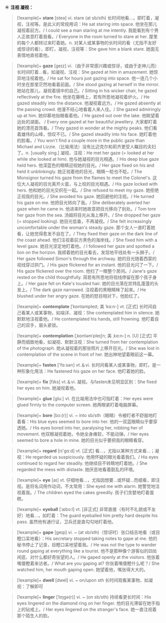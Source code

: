 ☀ <span class="category">**注视 凝视：**</span>
>[!example]+ <span class="vocabulary">**stare**</span> [steə] 
> <span class="definition">vi. stare (at sb/sth) 长时间地看…，即盯着，凝视，注视等。是此义的常规用词：</span>He sat staring into space. 他坐在那儿凝视着前方。/ I could see a man staring at me intently. 我能看到有个男人正故意盯着我看。/ Everyone in the room turned to stare at her. 屋里的每个人都转过来盯着她。<span class="definition">n. 对某人或某事物的长时间的看（尤指不友好或惊讶的看），即盯，凝视，注视等：</span>She gave him a blank stare. 她面无表情地直视着他。
           
>[!example]+ <span class="vocabulary">**gaze**</span> [geɪz]
> <span class="definition">vi.（由于非常感兴趣或惊讶，或由于走神儿而）长时间盯着…看，如凝视、注视：</span>She gazed at him in amazement. 她惊异地注视着他。/ He sat for hours just gazing into space. 他一连几个小时坐在那里茫然地看着前面。/ She stood gazing at herself in the mirror. 她站在那儿，凝视着镜中的自己。/ Sitting in his wicker chair, he gazed reflectively at the fire. 他坐在藤椅上，若有所思地凝视着炉火。/ He gazed steadily into the distance. 他凝视着远方。/ He gazed absently at the passing crowd. 他漫不经心地看着人来人往。/ She gazed admiringly up at him. 她仰慕地抬眼看着他。/ He gazed out over the lake. 他眺望着远处的湖面。 / Every one gazed at her beautiful jewellery. 大家都盯着她的漂亮首饰看。/ They gazed in wonder at the mighty peaks. 他们看着雄伟的山峰，惊叹不已。/ She gazed steadily into his face. 她盯着他的脸看。/ You won't find a couple more in the public gaze than Michael and Lizzie.（比喻用法）没有比迈克尔和莉齐更受人瞩目的夫妇了。<span class="definition">n. [usually sing.] 凝视、注视：</span>He met her gaze (= looked at her while she looked at him). 他与她凝视的目光相遇。/ His deep blue gaze held hers. 他深蓝色的眼睛迎视她的目光。/ Her gaze fixed on his and held it unblinkingly. 她正视着他的目光，眼睛一眨也不眨。/ The Monsignor turned his gaze from the flames to meet the Colonel's. 这位大人凝视的目光离开火苗，与上校的目光相遇。/ His gaze locked with hers. 他和她的目光交织在一起。/ She refused to meet my gaze. 她拒绝正视我的目光。/ She avoided his gaze. 她回避他的注视。/ He turned his gaze on me. 他把目光转向了我。/ She deliberately averted her gaze when he came in. 他进来时她故意把目光移向了别处。/ Tom tore her gaze from the sea. 汤姆将目光从海上移开。/ She dropped her gaze (= stopped looking). 她目光低垂，不再凝视。/ She felt increasingly uncomfortable under the woman's steady gaze. 那个女人一直盯着她看，让她觉得愈发不自在了。/ They fixed their gaze on the dark line of the coast ahead. 他们注视着前方黑色的海岸线。/ She fixed him with a level gaze. 她目光坚定地盯着他。/ I followed her gaze and spotted a lion on the horizon. 我顺着她的目光看去，发现地平线处有一头狮子。/ Her gaze followed Simon's through the archway. 她的目光随着西蒙的视线穿过拱门。/ His gaze flickered for an instant. 他的目光闪了一下。/ His gaze flickered over the room. 他扫了一眼整个房间。/ Jane's gaze rested on the child thoughtfully. 简若有所思地将视线停留在那个孩子身上。/ Her gaze fell on Kate's tousled hair. 她的目光落在凯特乱蓬蓬的头发上。/ The dark gaze narrowed. 注视着的黑眼睛眯了起来。/ He blushed under her angry gaze. 在她的怒目相对下，他脸红了。
           
>[!example]+ <span class="vocabulary">**contemplate**</span> [ˈkɒntəmpleɪt; 美 ˈkɑ:n-]
> <span class="definition">vt. [正式] 长时间自己看某人或某事物，如端详、凝视：</span>She contemplated him in silence. 她默默地注视着他。/ He contemplated his hands, still frowning. 他盯着自己的双手，眉头紧锁。
           
>[!example]+ <span class="vocabulary">**contemplation**</span> [ˌkɒntəmˈpleɪʃn; 美 ˌkɑ:n-]
> <span class="definition">n. [U] [正式] 平静而细致地看，如凝视、默默注视：</span>She turned from her contemplation of the photograph. 她从凝视着的那张照片上移开目光。/ She was lost in contemplation of the scene in front of her. 她出神地望着眼前这一幕。

>[!example]+ <span class="vocabulary">**fasten**</span> ['fɑːsən] 
> <span class="definition">vt.＆vi. 长时间看某人或某事物，即盯。是一种形象化用法：</span>He fastened his gaze on her face. 他盯着她的脸。

>[!example]+ <span class="vocabulary">**fix**</span> [fɪks] 
> <span class="definition">vt.＆vi. 凝视。与fasten未见明显区别：</span>She fixed her eyes on him. 她凝视着他。

>[!example]+ <span class="vocabulary">**glue**</span> [ɡlu:] 
> <span class="definition">vt. 在比喻用法中也可指盯着：</span>Her eyes were glued firmly to the computer screen. 她两眼紧盯着电脑屏幕。
           
>[!example]+ <span class="vocabulary">**bore**</span> [bɔ:(r)]
> <span class="definition">vi. ~ into sb/sth（眼睛）令被盯者不舒服地盯着看：</span>His blue eyes seemed to bore into her. 他的一双蓝眼睛似乎要穿透她。/ His eyes bored into her, paralysing her, robbing her of movement. 他双眼凝视着她，令她全身瘫软，不能动弹。/ Her eyes seemed to bore a hole in mine. 她的目光似乎要把我的眼睛看穿。

>[!example]+ <span class="vocabulary">**regard**</span> [rɪ'ɡɑːd] 
> <span class="definition">vt. [正式] 看…，尤指以某种方式来看…；凝视：</span>He regarded us suspiciously. 他用怀疑的眼光看着我们。/ His eyes continued to regard her steadily. 他继续目不转睛地盯着她。/ She regarded the mess with distaste. 她厌恶地看着脏乱的环境。

>[!example]+ <span class="vocabulary">**eye**</span> [aɪ] 
> <span class="definition">vt. 仔细地看…，尤指因想要…或怀疑…而细看，即注视。是将名词用作动词，不太常用：</span>She eyed me with alarm. 她警觉地注视着我。/ The children eyed the cakes greedily. 孩子们贪婪地盯着蛋糕。
           
>[!example]+ <span class="vocabulary">**eyeball**</span> [ˈaɪbɔ:l]
> <span class="definition">vt. [非正式] 非常直接（有时不礼貌或不友好）地看…，如盯着：</span>The guard eyeballed him pretty hard despite his pass. 虽然他有通行证，卫兵还是直勾勾地盯着他。
           
>[!example]+ <span class="vocabulary">**gape**</span> [geɪp]
> <span class="definition">vi. ~ (at sb/sth)（惊讶时）张口结舌地看（或目瞪口呆地看）：</span>His secretary stopped taking notes to gape at me. 他的秘书停止了记录，目瞪口呆地望着我。/ He was not the type to wander round gaping at everything like a tourist. 他不是那种像个游客似的四处闲逛、对什么都好奇张望的人。/ He gaped openly at the visitors. 他张着嘴傻瞪着来访者。/ What are you gaping at? 你张着嘴傻瞪什么呢？/ She watched him, her mouth gaping open. 她望着他，嘴张得大大的。
           
>[!example]+ <span class="vocabulary">**dwell**</span> [dwel]
> <span class="definition">vi. ~ on/upon sth 长时间观看某事物，如凝视：</span>了解即可
           
>[!example]+ <span class="vocabulary">**linger**</span> [ˈlɪŋgə(r)]
> <span class="definition">vi. ~ (on sb/sth) 持续看更长时间：</span>His eyes lingered on the diamond ring on her finger. 他的目光滞留在她手指上的钻戒上。/ Her eyes lingered on the stranger's face. 她一直注视着那个陌生人的脸。
